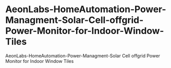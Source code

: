 # AeonLabs-HomeAutomation-Power-Managment-Solar-Cell-offgrid-Power-Monitor-for-Indoor-Window-Tiles
AeonLabs-HomeAutomation-Power-Managment-Solar Cell offgrid Power Monitor for Indoor Window Tiles
